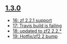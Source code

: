 ## [1.3.0](https://github.com/Ocramius/OcraServiceManager/issues?milestone=1&page=1&state=closed)

 - [16: zf 2.2.1 support](https://github.com/Ocramius/OcraServiceManager/issues/16)
 - [17: Travis build is failing](https://github.com/Ocramius/OcraServiceManager/issues/17)
 - [18: updated to zf2 2.2.*](https://github.com/Ocramius/OcraServiceManager/issues/18)
 - [19: Hotfix/zf2 2 bump](https://github.com/Ocramius/OcraServiceManager/issues/19)